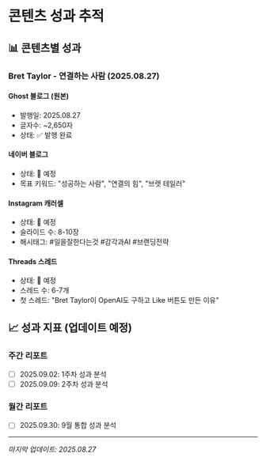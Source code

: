 # 콘텐츠 성과 추적

## 📊 콘텐츠별 성과

### Bret Taylor - 연결하는 사람 (2025.08.27)

#### Ghost 블로그 (원본)
- 발행일: 2025.08.27
- 글자수: ~2,650자
- 상태: ✅ 발행 완료

#### 네이버 블로그
- 상태: 🔄 예정
- 목표 키워드: "성공하는 사람", "연결의 힘", "브렛 테일러"

#### Instagram 캐러셀
- 상태: 🔄 예정  
- 슬라이드 수: 8-10장
- 해시태그: #일을잘한다는것 #감각과AI #브랜딩전략

#### Threads 스레드
- 상태: 🔄 예정
- 스레드 수: 6-7개
- 첫 스레드: "Bret Taylor이 OpenAI도 구하고 Like 버튼도 만든 이유"

## 📈 성과 지표 (업데이트 예정)

### 주간 리포트
- [ ] 2025.09.02: 1주차 성과 분석
- [ ] 2025.09.09: 2주차 성과 분석

### 월간 리포트  
- [ ] 2025.09.30: 9월 통합 성과 분석

---

*마지막 업데이트: 2025.08.27*
